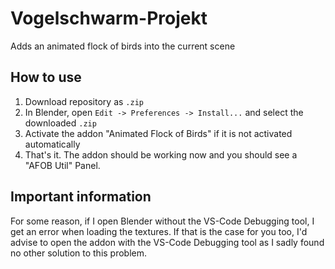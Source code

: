 # Vogelschwarm-Projekt

Adds an animated flock of birds into the current scene

## How to use
  1. Download repository as ``.zip ``
  2. In Blender, open ``Edit -> Preferences -> Install...`` and select the downloaded ``.zip``
  3. Activate the addon "Animated Flock of Birds" if it is not activated automatically
  4. That's it. The addon should be working now and you should see a "AFOB Util" Panel.

## Important information
For some reason, if I open Blender without the VS-Code Debugging tool, I get an error when loading the textures. If that is the case for you too, I'd advise to open the addon with the VS-Code Debugging tool as I sadly found no other solution to this problem.
